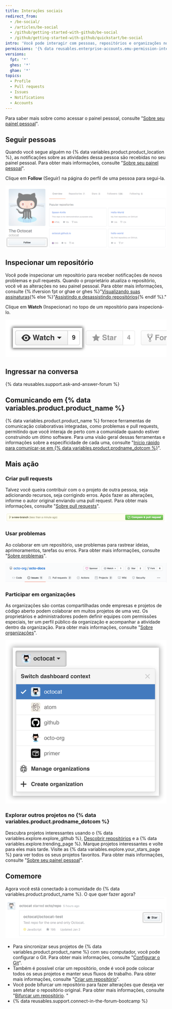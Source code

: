 ```yaml
---
title: Interações sociais
redirect_from:
  - /be-social/
  - /articles/be-social
  - /github/getting-started-with-github/be-social
  - /github/getting-started-with-github/quickstart/be-social
intro: 'Você pode interagir com pessoas, repositórios e organizações no {% data variables.product.prodname_dotcom %}. Veja em seu painel pessoal no que as outras pessoas estão trabalhando e com quem estão se conectando.'
permissions: '{% data reusables.enterprise-accounts.emu-permission-interact %}'
versions:
  fpt: '*'
  ghes: '*'
  ghae: '*'
topics:
  - Profile
  - Pull requests
  - Issues
  - Notifications
  - Accounts
---
```


Para saber mais sobre como acessar o painel pessoal, consulte "[Sobre seu painel pessoal](/articles/about-your-personal-dashboard)".

## Seguir pessoas

Quando você segue alguém no {% data variables.product.product_location %}, as notificações sobre as atividades dessa pessoa são recebidas no seu painel pessoal. Para obter mais informações, consulte "[Sobre seu painel pessoal](/articles/about-your-personal-dashboard)".

Clique em **Follow** (Seguir) na página do perfil de uma pessoa para segui-la.

![Botão Follow user (Seguir usuário)](/assets/images/help/profile/follow-user-button.png)

## Inspecionar um repositório

Você pode inspecionar um repositório para receber notificações de novos problemas e pull requests. Quando o proprietário atualiza o repositório, você vê as alterações no seu painel pessoal. Para obter mais informações, consulte {% ifversion fpt or ghae or ghes %}"[Visualizando suas assinaturas](/github/managing-subscriptions-and-notifications-on-github/viewing-your-subscriptions){% else %}"[Assistindo e desassistindo repositórios](/github/receiving-notifications-about-activity-on-github/watching-and-unwatching-repositories){% endif %}."

Clique em **Watch** (Inspecionar) no topo de um repositório para inspecioná-lo.

![Botão Watch repository (Inspecionar repositório)](/assets/images/help/repository/repo-actions-watch.png)

## Ingressar na conversa

{% data reusables.support.ask-and-answer-forum %}

## Comunicando em {% data variables.product.product_name %}

{% data variables.product.product_name %} fornece ferramentas de comunicação colaborativas integradas, como problemas e pull requests, permitindo que você interaja de perto com a comunidade quando estiver construindo um ótimo software. Para uma visão geral dessas ferramentas e informações sobre a especificidade de cada uma, consulte "[Início rápido para comunicar-se em {% data variables.product.prodname_dotcom %}](/github/collaborating-with-issues-and-pull-requests/quickstart-for-communicating-on-github)".

## Mais ação

### Criar pull requests

 Talvez você queira contribuir com o o projeto de outra pessoa, seja adicionando recursos, seja corrigindo erros. Após fazer as alterações, informe o autor original enviando uma pull request. Para obter mais informações, consulte "[Sobre pull requests](/articles/about-pull-requests)".

 ![Botão Pull request](/assets/images/help/repository/repo-actions-pullrequest.png)

### Usar problemas

Ao colaborar em um repositório, use problemas para rastrear ideias, aprimoramentos, tarefas ou erros. Para obter mais informações, consulte "[Sobre problemas](/articles/about-issues/)".

![Botão Issues (Problemas)](/assets/images/help/repository/repo-tabs-issues.png)

### Participar em organizações

As organizações são contas compartilhadas onde empresas e projetos de código aberto podem colaborar em muitos projetos de uma vez. Os proprietários e administradores podem definir equipes com permissões especiais, ter um perfil público da organização e acompanhar a atividade dentro da organização. Para obter mais informações, consulte "[Sobre organizações](/articles/about-organizations/)".

![Menu suspenso de alternância de contexto da conta](/assets/images/help/overview/dashboard-contextswitcher.png)

### Explorar outros projetos no {% data variables.product.prodname_dotcom %}

Descubra projetos interessantes usando o {% data variables.explore.explore_github %}, [Descobrir repositórios](https://github.com/explore) e a {% data variables.explore.trending_page %}. Marque projetos interessantes e volte para eles mais tarde. Visite as {% data variables.explore.your_stars_page %} para ver todos os seus projetos favoritos.  Para obter mais informações, consulte "[Sobre seu painel pessoal](/articles/about-your-personal-dashboard/)".

## Comemore

Agora você está conectado à comunidade do {% data variables.product.product_name %}. O que quer fazer agora? ![Marcar um projeto com estrela](/assets/images/help/stars/star-a-project.png)


- Para sincronizar seus projetos de {% data variables.product.product_name %} com seu computador, você pode configurar o Git. Para obter mais informações, consulte "[Configurar o Git](/articles/set-up-git)".
- Também é possível criar um repositório, onde é você pode colocar todos os seus projetos e manter seus fluxos de trabalho. Para obter mais informações, consulte "[Criar um repositório](/articles/create-a-repo)".
- Você pode bifurcar um repositório para fazer alterações que deseja ver sem afetar o repositório original. Para obter mais informações, consulte "[Bifurcar um repositório](/articles/fork-a-repo). "
- {% data reusables.support.connect-in-the-forum-bootcamp %}
